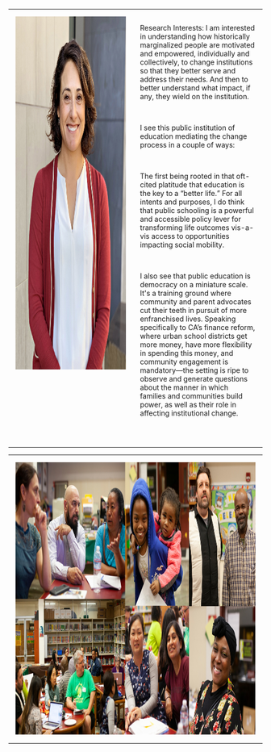 <table>
<tbody>
<tr valign="top">
<td style="vertical-align:top;width:500px;margin: 0 auto;padding: 1em;"><img alt="" src="/images/IMG_DC_cropheadshot_resized_small.jpg" style="width: 400px; height: 700px;" /></td>
<td style="vertical-align:top;width:400px;margin: 0 auto;padding: 1em;">
<p> Research Interests: I am interested in understanding how historically marginalized people are motivated and empowered, individually and collectively, to change institutions so that they better serve and address their needs. And then to better understand what impact, if any, they wield on the institution.</p>
    <p>&nbsp;</p>
<p>I see this public institution of education mediating the change process in a couple of ways:</p>
    <p>&nbsp;</p>
<p>The first being rooted in that oft-cited platitude that education is the key to a “better life.” For all intents and purposes, I do think that public schooling is a powerful and accessible policy lever for transforming life outcomes vis-a-vis access to opportunities impacting social mobility.</p>
    <p>&nbsp;</p>
<p>I also see that public education is democracy on a miniature scale. It&#39;s a training ground where community and parent advocates cut their teeth in pursuit of more enfranchised lives. Speaking specifically to CA’s finance reform, where urban school districts get more money, have more flexibility in spending this money, and community engagement is mandatory—the setting is ripe to observe and generate questions about the manner in which families and communities build power, as well as their role in affecting institutional change.
 </p>
    <p>&nbsp;</p>
 </td>
</tr>
</tbody>
</table>

<table>
<tbody>
<tr valign="top">
    <td style="vertical-align:top;width:1000px;margin: 0 auto;padding: 1em;"><img alt="" src="/images/LCAP_PSAC_collage.jpg" style="width: 960px; height: 540px;" /></td>
    
</tr>
</tbody>
</table>
